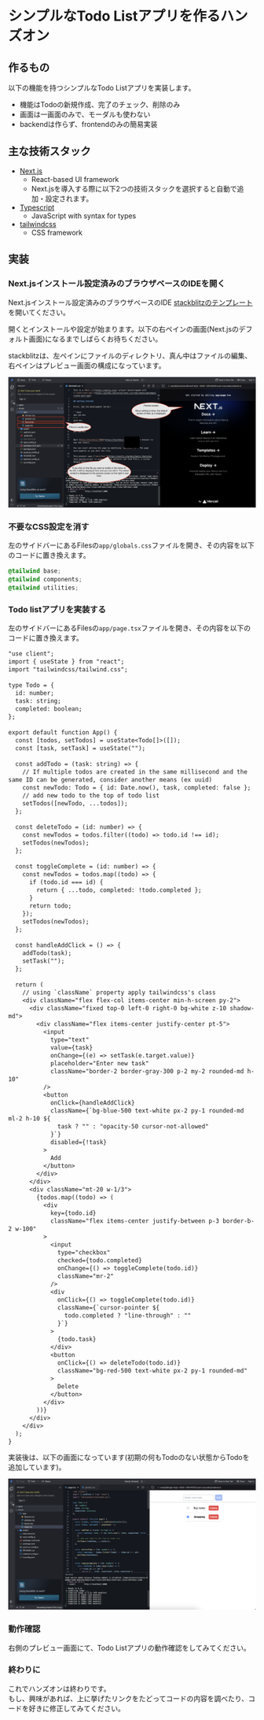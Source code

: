 # シンプルなTodo Listアプリを作るハンズオン

## 作るもの

以下の機能を持つシンプルなTodo Listアプリを実装します。

- 機能はTodoの新規作成、完了のチェック、削除のみ
- 画面は一画面のみで、モーダルも使わない
- backendは作らず、frontendのみの簡易実装

## 主な技術スタック

- [Next.js](https://nextjs.org/)
  - React-based UI framework
  - Next.jsを導入する際に以下2つの技術スタックを選択すると自動で追加・設定されます。
- [Typescript](https://www.typescriptlang.org/)
  - JavaScript with syntax for types
- [tailwindcss](https://tailwindcss.com/)
  - CSS framework

## 実装

### Next.jsインストール設定済みのブラウザベースのIDEを開く

Next.jsインストール設定済みのブラウザベースのIDE [stackblitzのテンプレート](https://stackblitz.com/edit/nextjs)を開いてください。

開くとインストールや設定が始まります。以下の右ペインの画面(Next.jsのデフォルト画面)になるまでしばらくお待ちください。

stackblitzは、左ペインにファイルのディレクトリ、真ん中はファイルの編集、右ペインはプレビュー画面の構成になっています。

![Next.js default display on stackblitz](../../static/img/students/1st/nextjs_default_display.png)

### 不要なCSS設定を消す

左のサイドバーにあるFilesの`app/globals.css`ファイルを開き、その内容を以下のコードに置き換えます。

```css
@tailwind base;
@tailwind components;
@tailwind utilities;
```

### Todo listアプリを実装する

左のサイドバーにあるFilesの`app/page.tsx`ファイルを開き、その内容を以下のコードに置き換えます。

```tsx
"use client";
import { useState } from "react";
import "tailwindcss/tailwind.css";

type Todo = {
  id: number;
  task: string;
  completed: boolean;
};

export default function App() {
  const [todos, setTodos] = useState<Todo[]>([]);
  const [task, setTask] = useState("");

  const addTodo = (task: string) => {
    // If multiple todos are created in the same millisecond and the same ID can be generated, consider another means (ex uuid)
    const newTodo: Todo = { id: Date.now(), task, completed: false };
    // add new todo to the top of todo list
    setTodos([newTodo, ...todos]);
  };

  const deleteTodo = (id: number) => {
    const newTodos = todos.filter((todo) => todo.id !== id);
    setTodos(newTodos);
  };

  const toggleComplete = (id: number) => {
    const newTodos = todos.map((todo) => {
      if (todo.id === id) {
        return { ...todo, completed: !todo.completed };
      }
      return todo;
    });
    setTodos(newTodos);
  };

  const handleAddClick = () => {
    addTodo(task);
    setTask("");
  };

  return (
    // using `className` property apply tailwindcss's class
    <div className="flex flex-col items-center min-h-screen py-2">
      <div className="fixed top-0 left-0 right-0 bg-white z-10 shadow-md">
        <div className="flex items-center justify-center pt-5">
          <input
            type="text"
            value={task}
            onChange={(e) => setTask(e.target.value)}
            placeholder="Enter new task"
            className="border-2 border-gray-300 p-2 my-2 rounded-md h-10"
          />
          <button
            onClick={handleAddClick}
            className={`bg-blue-500 text-white px-2 py-1 rounded-md ml-2 h-10 ${
              task ? "" : "opacity-50 cursor-not-allowed"
            }`}
            disabled={!task}
          >
            Add
          </button>
        </div>
      </div>
      <div className="mt-20 w-1/3">
        {todos.map((todo) => (
          <div
            key={todo.id}
            className="flex items-center justify-between p-3 border-b-2 w-100"
          >
            <input
              type="checkbox"
              checked={todo.completed}
              onChange={() => toggleComplete(todo.id)}
              className="mr-2"
            />
            <div
              onClick={() => toggleComplete(todo.id)}
              className={`cursor-pointer ${
                todo.completed ? "line-through" : ""
              }`}
            >
              {todo.task}
            </div>
            <button
              onClick={() => deleteTodo(todo.id)}
              className="bg-red-500 text-white px-2 py-1 rounded-md"
            >
              Delete
            </button>
          </div>
        ))}
      </div>
    </div>
  );
}
```

実装後は、以下の画面になっています(初期の何もTodoのない状態からTodoを追加しています)。

![Screen after development on stackblitz](../../static/img/students/1st/screen_after_development.png)

### 動作確認

右側のプレビュー画面にて、Todo Listアプリの動作確認をしてみてください。

### 終わりに

これでハンズオンは終わりです。  
もし、興味があれば、上に挙げたリンクをたどってコードの内容を調べたり、コードを好きに修正してみてください。
